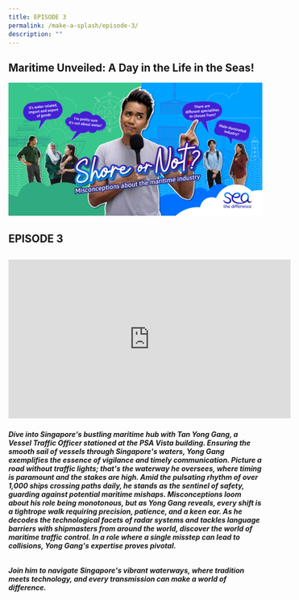```yaml
---
title: EPISODE 3
permalink: /make-a-splash/episode-3/
description: ""
---
```

## Maritime Unveiled: A Day in the Life in the Seas!

![](/images/mpa_shore%20or%20not_kv_1200x630_3oct23-2%20(1).jpg)
## EPISODE 3
## 
<iframe allowfullscreen="" allow="accelerometer; autoplay; clipboard-write; encrypted-media; gyroscope; picture-in-picture; web-share" frameborder="0" title="YouTube video player" src="https://www.youtube.com/embed/1rbu6PWARtw?si=dDuz8BSxvPsLGLPx" height="315" width="560"></iframe>

##### Dive into Singapore's bustling maritime hub with Tan Yong Gang, a Vessel Traffic Officer stationed at the PSA Vista building. Ensuring the smooth sail of vessels through Singapore's waters, Yong Gang exemplifies the essence of vigilance and timely communication. Picture a road without traffic lights; that's the waterway he oversees, where timing is paramount and the stakes are high. Amid the pulsating rhythm of over 1,000 ships crossing paths daily, he stands as the sentinel of safety, guarding against potential maritime mishaps. Misconceptions loom about his role being monotonous, but as Yong Gang reveals, every shift is a tightrope walk requiring precision, patience, and a keen ear. As he decodes the technological facets of radar systems and tackles language barriers with shipmasters from around the world, discover the world of maritime traffic control. In a role where a single misstep can lead to collisions, Yong Gang's expertise proves pivotal.
###### 
##### **Join him to navigate Singapore's vibrant waterways, where tradition meets technology, and every transmission can make a world of difference.**